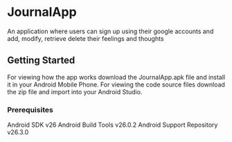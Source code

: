 # JournalApp

An application where users can sign up using their google accounts and add, modify, retrieve delete their feelings and thoughts

## Getting Started

For viewing how the app works download the JournalApp.apk file and install it in your Android Mobile Phone.
For viewing the code source files download the zip file and import into your Android Studio.

### Prerequisites

Android SDK v26
Android Build Tools v26.0.2
Android Support Repository v26.3.0
